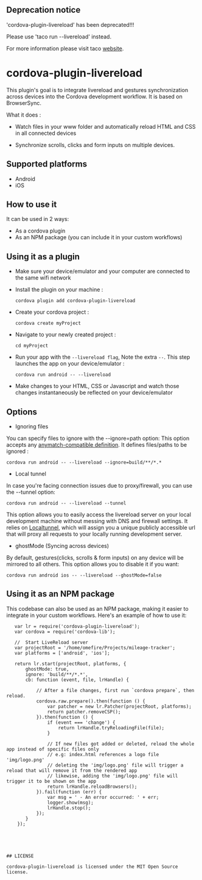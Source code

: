 ## Deprecation notice
'cordova-plugin-livereload' has been deprecated!!!

Please use 'taco run --livereload' instead.

For more information please visit taco [website](http://taco.tools/docs/run.html).

# cordova-plugin-livereload
This plugin's goal is to integrate livereload and gestures synchronization across devices into the Cordova development workflow. It is based on BrowserSync.

What it does :

* Watch files in your www folder and automatically reload HTML and CSS in all connected devices

* Synchronize scrolls, clicks and form inputs on multiple devices.

## Supported platforms
* Android
* iOS

## How to use it

It can be used in 2 ways:

* As a cordova plugin
* As an NPM package (you can include it in your custom workflows)

## Using it as a plugin

* Make sure your device/emulator and your computer are connected to the same wifi network


* Install the plugin on your machine : 

    ```cordova plugin add cordova-plugin-livereload```

* Create your cordova project :

    ``` cordova create myProject ```

* Navigate to your newly created project :

    ``` cd myProject ```

* Run your app with the ```--livereload flag```, Note the extra ```--```. This step launches the app on your device/emulator :

    ```cordova run android -- --livereload```

* Make changes to your HTML, CSS or Javascript and watch those changes instantaneously be reflected on your device/emulator

## Options

* Ignoring files

You can specify files to ignore with the --ignore=path option:
 This option accepts any [anymatch-compatible definition](https://www.npmjs.com/package/anymatch). It defines files/paths to be ignored :

```cordova run android -- --livereload --ignore=build/**/*.*```

* Local tunnel

In case you're facing connection issues due to proxy/firewall, you can use the --tunnel option:

```cordova run android -- --livereload --tunnel```

 This option allows you to easily access the livereload server on your local development machine without messing with DNS and firewall settings.
 It relies on [Localtunnel](http://localtunnel.me/), which will assign you a unique publicly accessible url that will proxy all requests to your locally running development server.

* ghostMode (Syncing across devices)

By default, gestures(clicks, scrolls & form inputs) on any device will be mirrored to all others.
This option allows you to disable it if you want:

```cordova run android ios -- --livereload --ghostMode=false```

## Using it as an NPM package

This codebase can also be used as an NPM package, making it easier to integrate in your custom workflows.
Here's an example of how to use it:



       var lr = require('cordova-plugin-livereload');
       var cordova = require('cordova-lib');

       //  Start LiveReload server
       var projectRoot = '/home/omefire/Projects/mileage-tracker';
       var platforms = ['android', 'ios'];

       return lr.start(projectRoot, platforms, {
           ghostMode: true,
           ignore: 'build/**/*.*',
           cb: function (event, file, lrHandle) {
           
               // After a file changes, first run `cordova prepare`, then reload.
               cordova.raw.prepare().then(function () {
                   var patcher = new lr.Patcher(projectRoot, platforms);
                   return patcher.removeCSP();
               }).then(function () {
                   if (event === 'change') {
                       return lrHandle.tryReloadingFile(file);
                   }

                   // If new files got added or deleted, reload the whole app instead of specific files only
                   // e.g: index.html references a logo file 'img/logo.png'
                   // deleting the 'img/logo.png' file will trigger a reload that will remove it from the rendered app
                   // likewise, adding the 'img/logo.png' file will trigger it to be shown on the app
                   return lrHandle.reloadBrowsers();
               }).fail(function (err) {
                   var msg = ' - An error occurred: ' + err;
                   logger.show(msg);
                   lrHandle.stop();
               });
           }
        });
```




## LICENSE

cordova-plugin-livereload is licensed under the MIT Open Source license.